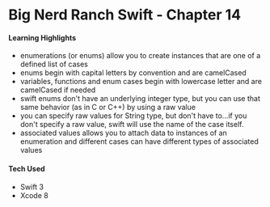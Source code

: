 # Big Nerd Ranch Swift - Chapter 14

#### Learning Highlights
* enumerations (or enums) allow you to create instances that are one of a defined list of cases
* enums begin with capital letters by convention and are camelCased
* variables, functions and enum cases begin with lowercase letter and are camelCased if needed
* swift enums don't have an underlying integer type, but you can use that same behavior (as in C or C++) by using a raw value
* you can specify raw values for String type, but don't have to...if you don't specify a raw value, swift will use the name of the case itself.
* associated values allows you to attach data to instances of an enumeration and different cases can have different types of associated values

#### Tech Used
* Swift 3
* Xcode 8
